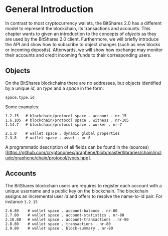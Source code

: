 General Introduction
====================
In contrast to most cryptocurrency wallets, the BitShares 2.0 has a different
model to represent the blockchain, its transactions and accounts. This chapter
wants to given an introduction to the concepts of *objects* as they are used by
the BitShares 2.0 client. Furthermore, we will briefly introduce the API and
show how to subscribe to object changes (such as new blocks or incoming
deposits). Afterwards, we will show how exchange may monitor their accounts and
credit incoming funds to their corresponding users.

Objects
-------
On the BitShares blockchains there are no addresses, but objects identified by a
unique *id*, an *type* and a *space* in the form:

    space.type.id

Some examples:

    1.2.15   # blockchain/protocol space . account . nr-15
    1.6.105  # blockchain/protocol space . witness . nr-105
    1.14.7   # blockchain/protocol space . worker . nr-7

    2.1.0    # wallet space . dynamic global properties
    2.3.8    # wallet space . asset . nr-8

A programmatic description of all fields can be found in the
(sources)[https://github.com/cryptonomex/graphene/blob/master/libraries/chain/include/graphene/chain/protocol/types.hpp].

Accounts
--------
The BitShares blockchain users are requires to register each account with a
unique username and a public key on the blockchain. The blockchain assigns an
incremental user *id* and offers to resolve the name-to-id pair. For instance
`1.2.15`

    2.6.80    # wallet space . account-balance . nr-80
    2.7.80    # wallet space . account-statistics . nr-80
    2.10.80   # wallet space . account-transactions . nr-80
    2.8.80    # wallet space . transactions . nr-80
    2.9.80    # wallet space . block-summary . nr-80